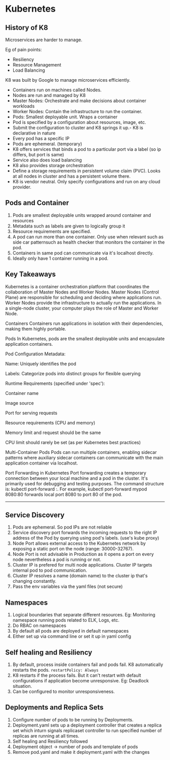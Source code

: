 # Kubernetes

## History of K8

Microservices are harder to manage.

Eg of pain points:

- Resiliency
- Resource Management
- Load Balancing

K8 was built by Google to manage microservices efficiently.

- Containers run on machines called Nodes.
- Nodes are run and managed by K8
- Master Nodes: Orchestrate and make decisions about container workloads
- Worker Nodes: Contain the infrastructure to run the container.
- Pods: Smallest deployable unit. Wraps a container
- Pod is specified by a configuration about resources, image, etc.
- Submit the configuration to cluster and K8 springs it up.- K8 is declarative in nature
- Every pod has a specific IP
- Pods are ephemeral. (temporary)
- K8 offers services that binds a pod to a particular port via a label (so ip differs, but port is same)
- Service also does load balancing
- K8 also provides storage orchestration
- Define a storage requirements in persistent volume claim (PVC). Looks at all nodes in cluster and has a persistent volume there.
- K8 is vendor neutral. Only specify configurations and run on any cloud provider.

## Pods and Container

1. Pods are smallest deployable units wrapped around container and resources
2. Metadata such as labels are given to logically group it
3. Resource requirements are specified.
4. A pod can run more than one container. Only use when relevant such as side car patternsuch as health checker that monitors the container in the pod.
5. Containers in same pod can communicate via it's localhost directly.
6. Ideally only have 1 container running in a pod.  

## Key Takeaways
Kubernetes is a container orchestration platform that coordinates the collaboration of Master Nodes and Worker Nodes. Master Nodes (Control Plane) are responsible for scheduling and deciding where applications run. Worker Nodes provide the infrastructure to actually run the applications. In a single-node cluster, your computer plays the role of Master and Worker Node.

Containers
Containers run applications in isolation with their dependencies, making them highly portable.

Pods
In Kubernetes, pods are the smallest deployable units and encapsulate application containers.

Pod Configuration
Metadata:

Name: Uniquely identifies the pod

Labels: Categorize pods into distinct groups for flexible querying

Runtime Requirements (specified under 'spec'):

Container name

Image source

Port for serving requests

Resource requirements (CPU and memory)

Memory limit and request should be the same

CPU limit should rarely be set (as per Kubernetes best practices)

Multi-Container Pods
Pods can run multiple containers, enabling sidecar patterns where auxiliary sidecar containers can communicate with the main application container via localhost.

Port Forwarding in Kubernetes
Port forwarding creates a temporary connection between your local machine and a pod in the cluster. It's primarily used for debugging and testing purposes. The command structure is:  kubectl port-forward <pod-name> <local-port>:<pod-port>. For example, kubectl port-forward mypod 8080:80 forwards local port 8080 to port 80 of the pod.

---

## Service Discovery

1. Pods are ephemeral. So pod IPs are not reliable
2. Service discovery port forwards the incoming requests to the right IP address of the Pod by querying using pod's labels. (use's kube proxy)
3. Node Port allows external access to the Kubernetes network by exposing a static port on the node (range: 30000-32767).
4. Node Port is not advisable in Production as it opens a port on every node nevertheless a pod is running or not.
5. Cluster IP is prefered for multi node applications. Cluster IP targets internal pod to pod communication.
6. Cluster IP resolves a name (domain name) to the cluster ip that's changing constantly.
7. Pass the env variables via the yaml files (not secure)


## Namespaces

1. Logical boundaries that separate different resources. Eg: Monitoring namespace running pods related to ELK, Logs, etc.
2. Do RBAC on namespaces
3. By default all pods are deployed in default namespaces
4. Either set up via command line or set it up in yaml config

## Self healing and Resiliency

1. By default, process inside containers fail and pods fail. K8 automatically restarts the pods. `restartPolicy: Always`
2. K8 restarts if the process fails. But it can't restart with default configurations if application become unresponsive. Eg: Deadlock situation.
3. Can be configured to monitor unresponsiveness.

## Deployments and Replica Sets

1. Configure number of pods to be running by Deployments.
2. Deployment.yaml sets up a deployment controller that creates a replica set which inturn signals replicaset controller to run specified number of replicas are running at all times.
3. Self healing and Resiliency followed
4. Deployment object -> number of pods and template of pods
5. Remove pod.yaml and make it deployment.yaml with the changes







